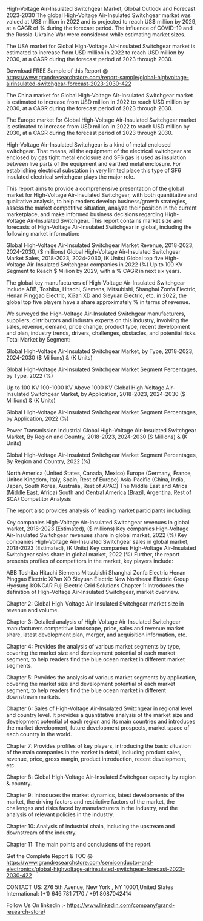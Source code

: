 High-Voltage Air-Insulated Switchgear Market, Global Outlook and Forecast 2023-2030
The global High-Voltage Air-Insulated Switchgear market was valued at US$ million in 2022 and is projected to reach US$ million by 2029, at a CAGR of % during the forecast period. The influence of COVID-19 and the Russia-Ukraine War were considered while estimating market sizes.

The USA market for Global High-Voltage Air-Insulated Switchgear market is estimated to increase from USD million in 2022 to reach USD million by 2030, at a CAGR during the forecast period of 2023 through 2030.

Download FREE Sample of this Report @ https://www.grandresearchstore.com/report-sample/global-highvoltage-airinsulated-switchgear-forecast-2023-2030-422

The China market for Global High-Voltage Air-Insulated Switchgear market is estimated to increase from USD million in 2022 to reach USD million by 2030, at a CAGR during the forecast period of 2023 through 2030.

The Europe market for Global High-Voltage Air-Insulated Switchgear market is estimated to increase from USD million in 2022 to reach USD million by 2030, at a CAGR during the forecast period of 2023 through 2030.

High-Voltage Air-Insulated Switchgear is a kind of metal enclosed switchgear. That means, all the equipment of the electrical switchgear are enclosed by gas tight metal enclosure and SF6 gas is used as insulation between live parts of the equipment and earthed metal enclosure. For establishing electrical substation in very limited place this type of SF6 insulated electrical switchgear plays the major role.

This report aims to provide a comprehensive presentation of the global market for High-Voltage Air-Insulated Switchgear, with both quantitative and qualitative analysis, to help readers develop business/growth strategies, assess the market competitive situation, analyze their position in the current marketplace, and make informed business decisions regarding High-Voltage Air-Insulated Switchgear. This report contains market size and forecasts of High-Voltage Air-Insulated Switchgear in global, including the following market information:

Global High-Voltage Air-Insulated Switchgear Market Revenue, 2018-2023, 2024-2030, ($ millions)
Global High-Voltage Air-Insulated Switchgear Market Sales, 2018-2023, 2024-2030, (K Units)
Global top five High-Voltage Air-Insulated Switchgear companies in 2022 (%)
Up to 100 KV Segment to Reach $ Million by 2029, with a % CAGR in next six years.

The global key manufacturers of High-Voltage Air-Insulated Switchgear include ABB, Toshiba, Hitachi, Siemens, Mitsubishi, Shanghai Zonfa Electric, Henan Pinggao Electric, Xi?an XD and Sieyuan Electric, etc. in 2022, the global top five players have a share approximately % in terms of revenue.

We surveyed the High-Voltage Air-Insulated Switchgear manufacturers, suppliers, distributors and industry experts on this industry, involving the sales, revenue, demand, price change, product type, recent development and plan, industry trends, drivers, challenges, obstacles, and potential risks. Total Market by Segment:

Global High-Voltage Air-Insulated Switchgear Market, by Type, 2018-2023, 2024-2030 ($ Millions) & (K Units)

Global High-Voltage Air-Insulated Switchgear Market Segment Percentages, by Type, 2022 (%)

Up to 100 KV
100-1000 KV
Above 1000 KV
Global High-Voltage Air-Insulated Switchgear Market, by Application, 2018-2023, 2024-2030 ($ Millions) & (K Units)

Global High-Voltage Air-Insulated Switchgear Market Segment Percentages, by Application, 2022 (%)

Power Transmission
Industrial
Global High-Voltage Air-Insulated Switchgear Market, By Region and Country, 2018-2023, 2024-2030 ($ Millions) & (K Units)

Global High-Voltage Air-Insulated Switchgear Market Segment Percentages, By Region and Country, 2022 (%)

North America (United States, Canada, Mexico)
Europe (Germany, France, United Kingdom, Italy, Spain, Rest of Europe)
Asia-Pacific (China, India, Japan, South Korea, Australia, Rest of APAC)
The Middle East and Africa (Middle East, Africa)
South and Central America (Brazil, Argentina, Rest of SCA)
Competitor Analysis

The report also provides analysis of leading market participants including:

Key companies High-Voltage Air-Insulated Switchgear revenues in global market, 2018-2023 (Estimated), ($ millions)
Key companies High-Voltage Air-Insulated Switchgear revenues share in global market, 2022 (%)
Key companies High-Voltage Air-Insulated Switchgear sales in global market, 2018-2023 (Estimated), (K Units)
Key companies High-Voltage Air-Insulated Switchgear sales share in global market, 2022 (%)
Further, the report presents profiles of competitors in the market, key players include:

ABB
Toshiba
Hitachi
Siemens
Mitsubishi
Shanghai Zonfa Electric
Henan Pinggao Electric
Xi?an XD
Sieyuan Electric
New Northeast Electric Group
Hyosung
KONCAR
Fuji Electric
Grid Solutions
Chapter 1: Introduces the definition of High-Voltage Air-Insulated Switchgear, market overview.

Chapter 2: Global High-Voltage Air-Insulated Switchgear market size in revenue and volume.

Chapter 3: Detailed analysis of High-Voltage Air-Insulated Switchgear manufacturers competitive landscape, price, sales and revenue market share, latest development plan, merger, and acquisition information, etc.

Chapter 4: Provides the analysis of various market segments by type, covering the market size and development potential of each market segment, to help readers find the blue ocean market in different market segments.

Chapter 5: Provides the analysis of various market segments by application, covering the market size and development potential of each market segment, to help readers find the blue ocean market in different downstream markets.

Chapter 6: Sales of High-Voltage Air-Insulated Switchgear in regional level and country level. It provides a quantitative analysis of the market size and development potential of each region and its main countries and introduces the market development, future development prospects, market space of each country in the world.

Chapter 7: Provides profiles of key players, introducing the basic situation of the main companies in the market in detail, including product sales, revenue, price, gross margin, product introduction, recent development, etc.

Chapter 8: Global High-Voltage Air-Insulated Switchgear capacity by region & country.

Chapter 9: Introduces the market dynamics, latest developments of the market, the driving factors and restrictive factors of the market, the challenges and risks faced by manufacturers in the industry, and the analysis of relevant policies in the industry.

Chapter 10: Analysis of industrial chain, including the upstream and downstream of the industry.

Chapter 11: The main points and conclusions of the report.

Get the Complete Report & TOC @ https://www.grandresearchstore.com/semiconductor-and-electronics/global-highvoltage-airinsulated-switchgear-forecast-2023-2030-422

CONTACT US:
276 5th Avenue, New York , NY 10001,United States
International: (+1) 646 781 7170 / +91 8087042414

Follow Us On linkedin :- https://www.linkedin.com/company/grand-research-store/
